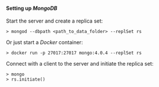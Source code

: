 #### Setting up _MongoDB_

Start the server and create a replica set:
```
> mongod --dbpath <path_to_data_folder> --replSet rs
```

Or just start a _Docker_ container:
```
> docker run -p 27017:27017 mongo:4.0.4 --replSet rs
```

Connect with a client to the server and initiate the replica set:
```
> mongo
> rs.initiate()
```